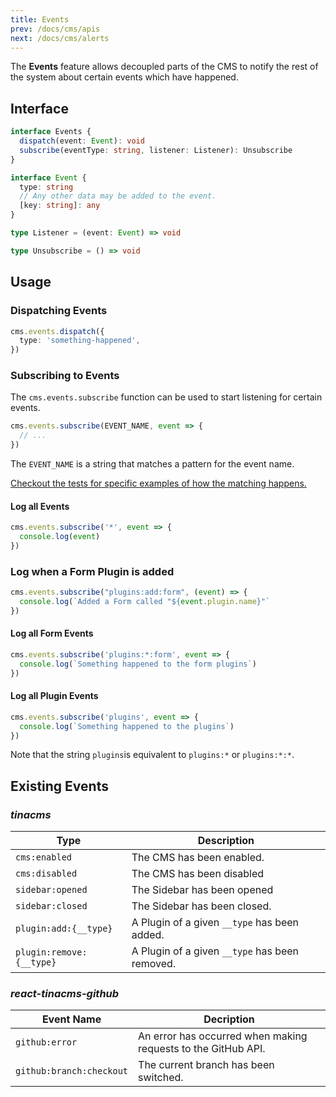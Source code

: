 ```yaml
---
title: Events
prev: /docs/cms/apis
next: /docs/cms/alerts
---
```


The **Events** feature allows decoupled parts of the CMS to notify the rest of the system about certain events which have happened.

## Interface

```ts
interface Events {
  dispatch(event: Event): void
  subscribe(eventType: string, listener: Listener): Unsubscribe
}

interface Event {
  type: string
  // Any other data may be added to the event.
  [key: string]: any
}

type Listener = (event: Event) => void

type Unsubscribe = () => void
```

## Usage

### Dispatching Events

```ts
cms.events.dispatch({
  type: 'something-happened',
})
```

### Subscribing to Events

The `cms.events.subscribe` function can be used to start listening for certain events.

```ts
cms.events.subscribe(EVENT_NAME, event => {
  // ...
})
```

The `EVENT_NAME` is a string that matches a pattern for the event name.

[Checkout the tests for specific examples of how the matching happens.](https://github.com/tinacms/tinacms/blob/master/packages/@tinacms/core/src/events.test.ts)

#### Log all Events

```ts
cms.events.subscribe('*', event => {
  console.log(event)
})
```

### Log when a Form Plugin is added

```ts
cms.events.subscribe("plugins:add:form", (event) => {
  console.log(`Added a Form called "${event.plugin.name}"`
})
```

#### Log all Form Events

```ts
cms.events.subscribe('plugins:*:form', event => {
  console.log(`Something happened to the form plugins`)
})
```

#### Log all Plugin Events

```ts
cms.events.subscribe('plugins', event => {
  console.log(`Something happened to the plugins`)
})
```

Note that the string `plugins`is equivalent to `plugins:*` or `plugins:*:*`.

## Existing Events

### _tinacms_

| Type                     | Description                                    |
| ------------------------ | ---------------------------------------------- |
| `cms:enabled`            | The CMS has been enabled.                      |
| `cms:disabled`           | The CMS has been disabled                      |
| `sidebar:opened`         | The Sidebar has been opened                    |
| `sidebar:closed`         | The Sidebar has been closed.                   |
| `plugin:add:{__type}`    | A Plugin of a given `__type` has been added.   |
| `plugin:remove:{__type}` | A Plugin of a given `__type` has been removed. |

### _react-tinacms-github_

| Event Name               | Decription                                                    |
| ------------------------ | ------------------------------------------------------------- |
| `github:error`           | An error has occurred when making requests to the GitHub API. |
| `github:branch:checkout` | The current branch has been switched.                         |
